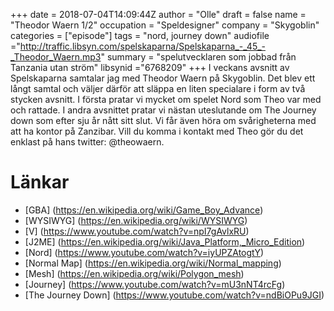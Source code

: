 +++
date = 2018-07-04T14:09:44Z
author = "Olle"
draft = false
name = "Theodor Waern 1/2"
occupation = "Speldesigner"
company = "Skygoblin"
categories = ["episode"]
tags = "nord, journey down"
audiofile ="http://traffic.libsyn.com/spelskaparna/Spelskaparna_-_45_-_Theodor_Waern.mp3"
summary = "spelutvecklaren som jobbad från Tanzania utan ström"
libsynid ="6768209"
+++
I veckans avsnitt av Spelskaparna samtalar jag med Theodor Waern på Skygoblin. Det blev ett långt samtal och väljer därför att släppa en liten specialare i form av två stycken avsnitt. I första pratar vi mycket om spelet Nord som Theo var med och rattade. I andra avsnittet pratar vi nästan uteslutande om The Journey down som efter sju år nått sitt slut. Vi får även höra om svårigheterna med att ha kontor på Zanzibar. Vill du komma i kontakt med Theo gör du det enklast på hans twitter: @theowaern.

# Länkar
* [GBA] (https://en.wikipedia.org/wiki/Game_Boy_Advance)
* [WYSIWYG] (https://en.wikipedia.org/wiki/WYSIWYG)
* [V] (https://www.youtube.com/watch?v=npI7gAvlxRU)
* [J2ME] (https://en.wikipedia.org/wiki/Java_Platform,_Micro_Edition)
* [Nord] (https://www.youtube.com/watch?v=iyUPZAtogtY)
* [Normal Map] (https://en.wikipedia.org/wiki/Normal_mapping)
* [Mesh] (https://en.wikipedia.org/wiki/Polygon_mesh)
* [Journey] (https://www.youtube.com/watch?v=mU3nNT4rcFg)
* [The Journey Down] (https://www.youtube.com/watch?v=ndBiOPu9JGI)
